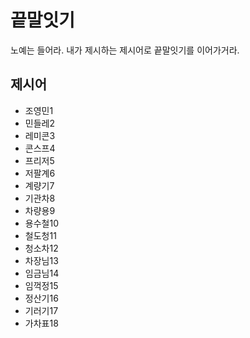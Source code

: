 # 끝말잇기
노예는 들어라. 내가 제시하는 제시어로 끝말잇기를 이어가거라.

## 제시어
- 조영민1
- 민들레2
- 레미콘3
- 콘스프4
- 프리저5
- 저팔계6
- 계량기7
- 기관차8
- 차량용9
- 용수철10
- 철도청11
- 청소차12
- 차장님13
- 임금님14
- 임꺽정15
- 정산기16
- 기러기17
- 가차표18